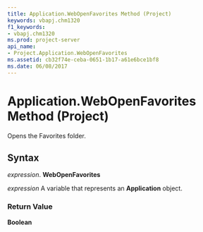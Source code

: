 ```yaml
---
title: Application.WebOpenFavorites Method (Project)
keywords: vbapj.chm1320
f1_keywords:
- vbapj.chm1320
ms.prod: project-server
api_name:
- Project.Application.WebOpenFavorites
ms.assetid: cb32f74e-ceba-0651-1b17-a61e6bce1bf8
ms.date: 06/08/2017
---
```



# Application.WebOpenFavorites Method (Project)

Opens the Favorites folder.


## Syntax

 _expression_. **WebOpenFavorites**

 _expression_ A variable that represents an **Application** object.


### Return Value

 **Boolean**


